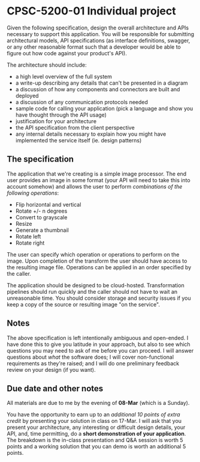 # CPSC-5200-01 Individual project

Given the following specification, design the overall architecture and APIs necessary to support this application. You will be responsible for submitting architectural models, API specifications (as interface definitions, swagger, or any other reasonable format such that a developer would be able to figure out how code against your product's API).

The architecture should include:

* a high level overview of the full system
* a write-up describing any details that can't be presented in a diagram
* a discussion of how any components and connectors are built and deployed
* a discussion of any communication protocols needed
* sample code for calling your application (pick a language and show you have thought through the API usage)
* justification for your architecture
* the API specification from the client perspective
* any internal details necessary to explain how you might have implemented the service itself (ie. design patterns)

## The specification

The application that we're creating is a simple image processor. The end user provides an image in some format (your API will need to take this into account somehow) and allows the user to perform _combinations of the following operations_:

* Flip horizontal and vertical
* Rotate +/- n degrees
* Convert to grayscale
* Resize
* Generate a thumbnail
* Rotate left
* Rotate right

The user can specify which operation or operations to perform on the image. Upon completion of the transform the user should have access to the resulting image file. Operations can be applied in an order specified by the caller.

The application should be designed to be cloud-hosted. Transformation pipelines should run quickly and the caller should not have to wait an unreasonable time. You should consider storage and security issues if you keep a copy of the source or resulting image "on the service".

## Notes

The above specification is left intentionally ambiguous and open-ended. I have done this to give you latitude in your approach, but also to see which questions you may need to ask of me before you can proceed. I will answer questions about _what_ the software does; I will cover non-functional requirements as they're raised; and I will do one preliminary feedback review on your design (if you want).

## Due date and other notes

All materials are due to me by the evening of **08-Mar** (which is a Sunday). 

You have the opportunity to earn up to an _additional 10 points of extra credit_ by presenting your solution in class on 17-Mar. I will ask that you present your architecture, any interesting or difficult design details, your API, and, time permitting, do a **short demonstration of your application**. The breakdown is the in-class presentation and Q&A session is worth 5 points and a working solution that you can demo is worth an additional 5 points.
